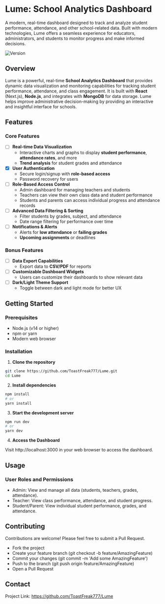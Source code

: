 # Lume: School Analytics Dashboard

A modern, real-time dashboard designed to track and analyze student performance, attendance, and other school-related data. Built with modern technologies, Lume offers a seamless experience for educators, administrators, and students to monitor progress and make informed decisions.

![Version](https://img.shields.io/badge/version-1.0.0-green.svg)

## Overview

Lume is a powerful, real-time **School Analytics Dashboard** that provides dynamic data visualization and monitoring capabilities for tracking student performance, attendance, and class engagement. It is built with **React** (Next.js), **Node.js**, and integrates with **MongoDB** for data storage. Lume helps improve administrative decision-making by providing an interactive and insightful interface for schools.

## Features

### Core Features

- [ ] **Real-time Data Visualization**
  - Interactive charts and graphs to display **student performance**, **attendance rates**, and more
  - **Trend analysis** for student grades and attendance
- [X] **User Authentication**
  - Secure login/signup with **role-based access**
  - Password recovery for users
- [ ] **Role-Based Access Control**
  - Admin dashboard for managing teachers and students
  - Teachers can view their own class data and student performance
  - Students and parents can access individual progress and attendance records
- [ ] **Advanced Data Filtering & Sorting**
  - Filter students by grades, subject, and attendance
  - Date range filtering for performance over time
- [ ] **Notifications & Alerts**
  - Alerts for **low attendance** or **failing grades**
  - **Upcoming assignments** or deadlines

### Bonus Features

- [ ] **Data Export Capabilities**
  - Export data to **CSV/PDF** for reports
- [ ] **Customizable Dashboard Widgets**
  - Users can customize their dashboards to show relevant data
- [ ] **Dark/Light Theme Support**
  - Toggle between dark and light mode for better UX

## Getting Started

### Prerequisites

- Node.js (v14 or higher)
- npm or yarn
- Modern web browser

### Installation

1. **Clone the repository**

```bash
git clone https://github.com/ToastFreak777/Lume.git
cd Lume
```

2. **Install dependencies**

```bash
npm install
# or
yarn install
```

3. **Start the development server**

```bash
npm run dev
# or
yarn dev
```

4. **Access the Dashboard**

Visit http://localhost:3000 in your web browser to access the dashboard.

## Usage

### User Roles and Permissions

- Admin: View and manage all data (students, teachers, grades, attendance).
- Teacher: View class performance, attendance, and student progress.
- Student/Parent: View individual student performance, grades, and attendance.

## Contributing

Contributions are welcome! Please feel free to submit a Pull Request.

- Fork the project
- Create your feature branch (git checkout -b feature/AmazingFeature)
- Commit your changes (git commit -m 'Add some AmazingFeature')
- Push to the branch (git push origin feature/AmazingFeature)
- Open a Pull Request

## Contact

Project Link: https://github.com/ToastFreak777/Lume
